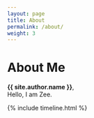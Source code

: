 ```yaml
---
layout: page
title: About
permalink: /about/
weight: 3
---
```


# **About Me**

**{{ site.author.name }}**,<br>
Hello, I am Zee.



<div class="row">
{% include timeline.html %}
</div>